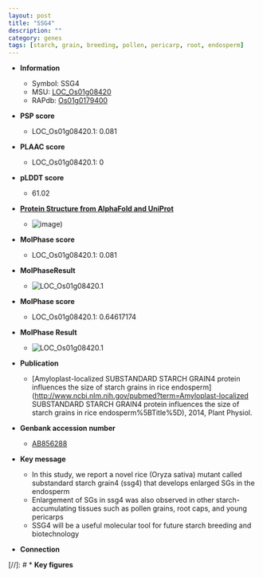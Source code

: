 ```yaml
---
layout: post
title: "SSG4"
description: ""
category: genes
tags: [starch, grain, breeding, pollen, pericarp, root, endosperm]
---
```


* **Information**  
    + Symbol: SSG4  
    + MSU: [LOC_Os01g08420](http://rice.plantbiology.msu.edu/cgi-bin/ORF_infopage.cgi?orf=LOC_Os01g08420)  
    + RAPdb: [Os01g0179400](http://rapdb.dna.affrc.go.jp/viewer/gbrowse_details/irgsp1?name=Os01g0179400)  

* **PSP score**  
    + LOC_Os01g08420.1: 0.081 

* **PLAAC score**  
    + LOC_Os01g08420.1: 0 

* **pLDDT score**
    + 61.02

* **[Protein Structure from AlphaFold and UniProt](https://www.uniprot.org/uniprotkb/W0RYD3/entry#structure)**
    + ![image](https://ricepsp.github.io/images/W/AF-W0RYD3-F1.png))

* **MolPhase score**
    + LOC_Os01g08420.1: 0.081

* **MolPhaseResult**
    + ![LOC_Os01g08420.1](https://ricepsp.github.io/pictures/LOC_Os01g/LOC_Os01g08420.1.png)

* **MolPhase score**
    + LOC_Os01g08420.1: 0.64617174

* **MolPhase Result**
    + ![LOC_Os01g08420.1](https://304243504.github.io/Pictures/LOC_Os01g/LOC_Os01g08420.1.png)

* **Publication**  
    + [Amyloplast-localized SUBSTANDARD STARCH GRAIN4 protein influences the size of starch grains in rice endosperm](http://www.ncbi.nlm.nih.gov/pubmed?term=Amyloplast-localized SUBSTANDARD STARCH GRAIN4 protein influences the size of starch grains in rice endosperm%5BTitle%5D), 2014, Plant Physiol.

* **Genbank accession number**  
    + [AB856288](http://www.ncbi.nlm.nih.gov/nuccore/AB856288)

* **Key message**  
    + In this study, we report a novel rice (Oryza sativa) mutant called substandard starch grain4 (ssg4) that develops enlarged SGs in the endosperm
    + Enlargement of SGs in ssg4 was also observed in other starch-accumulating tissues such as pollen grains, root caps, and young pericarps
    + SSG4 will be a useful molecular tool for future starch breeding and biotechnology

* **Connection**  

[//]: # * **Key figures**  


